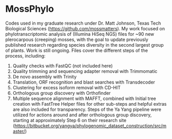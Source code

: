 # MossPhylo
Codes used in my graduate research under Dr. Matt Johnson, Texas Tech Biological Sciences (https://github.com/mossmatters).
My work focused on phylotranscriptomic analysis of (Illumina HiSeq NGS) files for ~90 new plerocarpous (creeping) mosses, with the goal to update previously published research regarding species diversity in the second largest group of plants. Work is still ongoing.
Files cover the different steps of the process, including:
1. Quality checks with FastQC (not included here)
2. Quality trimming and sequencing adapter removal with Trimmomatic
3. De novo assembly with Trinity
4. Translation, ORF recognition and blast searches with Transdecoder
5. Clustering for excess isoform removal with CD-HIT
6. Orthologous group discovery with Orthofinder
7. Multiple sequence alignment with MAFFT, combined with Initial tree creation with FastTree
Helper files for other sub-steps and helpful extras are also included for transparency.
Steps of the Ya Yang pipeline were utilized for actions around and after orthologous group discovery, starting at approximately Step 6 on their research site (https://bitbucket.org/yangya/phylogenomic_dataset_construction/src/master/)

